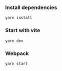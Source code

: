 ### Install dependencies

`yarn install`

### Start with vite

`yarn dev`

### Webpack

`yarn start`
